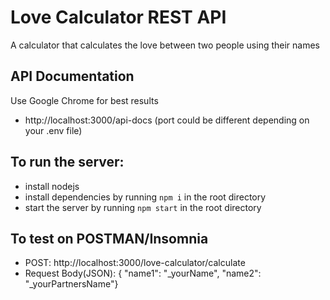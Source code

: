 # Love Calculator REST API
A calculator that calculates the love between two people using their names

## API Documentation
Use Google Chrome for best results
 - http://localhost:3000/api-docs (port could be different depending on your .env file)

## To run the server: 
  - install nodejs
  - install dependencies by running `npm i` in the root directory
  - start the server by running `npm start` in the root directory

## To test on POSTMAN/Insomnia
  - POST: http://localhost:3000/love-calculator/calculate
  - Request Body(JSON): { "name1": "_yourName", "name2": "_yourPartnersName"}





